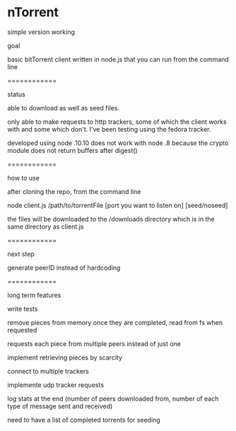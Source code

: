 nTorrent
============

simple version working

goal

basic bitTorrent client written in node.js that you can run from the command line

============

status

able to download as well as seed files.

only able to make requests to http trackers, some of which the client works with and some which don't.
I've been testing using the fedora tracker.

developed using node .10.10
does not work with node .8 because the crypto module does not return buffers after digest()

============

how to use

after cloning the repo, from the command line

node client.js /path/to/torrentFile [port you want to listen on] [seed/noseed]

the files will be downloaded to the /downloads directory which is in the same directory as client.js


============

next step

generate peerID instead of hardcoding

============

long term features

write tests

remove pieces from memory once they are completed, read from fs when requested

requests each piece from multiple peers instead of just one

implement retrieving pieces by scarcity

connect to multiple trackers

implemente udp tracker requests

log stats at the end
(number of peers downloaded from, number of each type of message sent and received)

need to have a list of completed torrents for seeding
